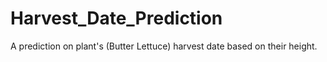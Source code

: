 # Harvest_Date_Prediction
A prediction on plant's (Butter Lettuce) harvest date based on their height.
